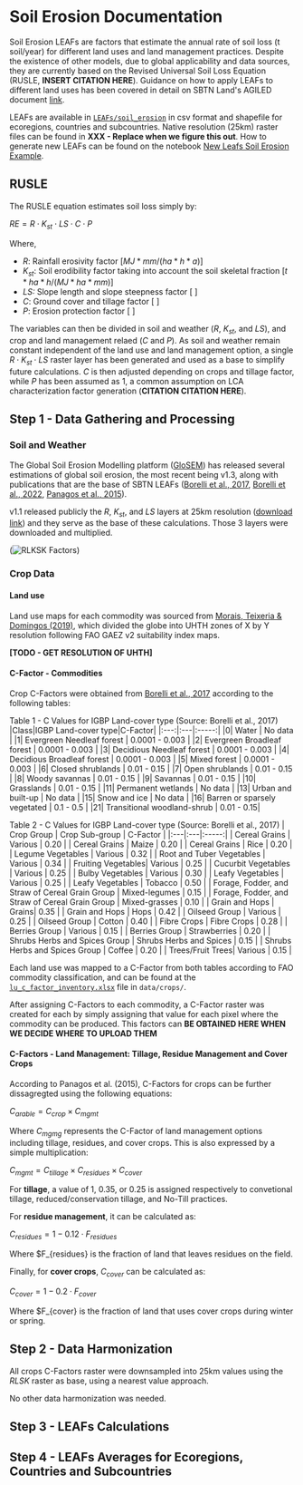 # Soil Erosion Documentation
Soil Erosion LEAFs are factors that estimate the annual rate of soil loss (t soil/year) for different land uses and land management practices. Despite the existence of other models, due to global applicability and data sources, they are currently based on the Revised Universal Soil Loss Equation (RUSLE, **INSERT CITATION HERE**). Guidance on how to apply LEAFs to different land uses has been covered in detail on SBTN Land's AGILED document [link](https://sciencebasedtargetsnetwork.org/wp-content/uploads/2025/04/SBTN-Land-Accounting-Guidelines-Draft-for-Public-Consultation.pdf).

LEAFs are available in [`LEAFs/soil_erosion`](../LEAFs) in csv format and shapefile for ecoregions, countries and subcountries. Native resolution (25km) raster files can be found in **XXX - Replace when we figure this out**. How to generate new LEAFs can be found on the notebook [New Leafs Soil Erosion Example](../examples/New_LEAFs_Soil_Erosion_Example.ipynb).

## RUSLE
The RUSLE equation estimates soil loss simply by:

$RE = R\cdot K_{st}\cdot LS \cdot C \cdot P$

Where,
- *$R$*: Rainfall erosivity factor $[MJ*mm/(ha*h*a)]$
- *$K_{st}$*: Soil erodibility factor taking into account the soil skeletal fraction $[t*ha*h/(MJ*ha*mm)]$
- *$LS$:* Slope length and slope steepness factor [ ]
- *$C$*: Ground cover and tillage factor [ ]
- *$P$*: Erosion protection factor [ ]

The variables can then be divided in soil and weather ($R$, $K_{st}$, and $LS$), and crop and land management relaed ($C$ and $P$). As soil and weather remain constant independent of the land use and land management option, a single $R\cdot K_{st}\cdot LS$ raster layer has been generated and used as a base to simplify future calculations. $C$ is then adjusted depending on crops and tillage factor, while $P$ has been assumed as 1, a common assumption on LCA characterization factor generation (**CITATION CITATION HERE**).

## Step 1 - Data Gathering and Processing
### Soil and Weather
The Global Soil Erosion Modelling platform ([GloSEM](https://esdac.jrc.ec.europa.eu/content/global-soil-erosion)) has released several estimations of global soil erosion, the most recent being v1.3, along with publications that are the base of SBTN LEAFs ([Borelli et al., 2017](https://www.nature.com/articles/s41467-017-02142-7), [Borelli et al., 2022](https://www.nature.com/articles/s41467-017-02142-7), [Panagos et al., 2015](https://www.sciencedirect.com/science/article/pii/S0264837715001611?via%3Dihub)).


v1.1 released publicly the $R$, $K_{st}$, and $LS$ layers at 25km resolution ([download link](https://esdac.jrc.ec.europa.eu/public_path/shared_folder/dataset/58/GloSEM_25km.zip)) and they serve as the base of these calculations. Those 3 layers were downloaded and multiplied. 

(![RLKSK Factors](../archives/se_rlsk.png))

### Crop Data
#### Land use
Land use maps for each commodity was sourced from [Morais, Teixeria & Domingos (2019)](https://doi.org/10.1371/journal.pone.0222604), which divided the globe into UHTH zones of X by Y resolution following FAO GAEZ v2 suitability index maps.

**[TODO - GET RESOLUTION OF UHTH]**

#### C-Factor - Commodities
Crop C-Factors were obtained from [Borelli et al., 2017](https://www.nature.com/articles/s41467-017-02142-7) according to the following tables:

Table 1 - C Values for IGBP Land-cover type (Source: Borelli et al., 2017)
|Class|IGBP Land-cover type|C-Factor|
|:---:|:---|:-----:|
|0| Water | No data |
|1| Evergreen Needleaf forest | 0.0001 - 0.003 |
|2| Evergreen Broadleaf forest | 0.0001 - 0.003 |
|3| Decidious Needleaf forest | 0.0001 - 0.003 |
|4| Decidious Broadleaf forest | 0.0001 - 0.003 |
|5| Mixed forest | 0.0001 - 0.003 |
|6| Closed shrublands | 0.01 - 0.15 |
|7| Open shrublands | 0.01 - 0.15 |
|8| Woody savannas | 0.01 - 0.15 |
|9| Savannas | 0.01 - 0.15 |
|10| Grasslands | 0.01 - 0.15 |
|11| Permanent wetlands | No data |
|13| Urban and built-up | No data |
|15| Snow and ice | No data |
|16| Barren or sparsely vegetated | 0.1 - 0.5 |
|21| Transitional woodland-shrub | 0.01 - 0.15|

Table 2 - C Values for IGBP Land-cover type  (Source: Borelli et al., 2017)
| Crop Group | Crop Sub-group | C-Factor |
|:---|:---|:-----:|
| Cereal Grains | Various | 0.20 |
| Cereal Grains | Maize | 0.20 |
| Cereal Grains | Rice | 0.20 |
| Legume Vegetables | Various | 0.32 |
| Root and Tuber Vegetables | Various | 0.34 |
| Fruiting Vegetables| Various | 0.25 |
| Cucurbit Vegetables | Various | 0.25 |
| Bulby Vegetables | Various | 0.30 |
| Leafy Vegetables | Various | 0.25 |
| Leafy Vegetables | Tobacco | 0.50 |
| Forage, Fodder, and Straw of Cereal Grain Group | Mixed-legumes | 0.15 |
| Forage, Fodder, and Straw of Cereal Grain Group | Mixed-grasses | 0.10 |
| Grain and Hops | Grains| 0.35 |
| Grain and Hops | Hops | 0.42 |
| Oilseed Group | Various | 0.25 |
| Oilseed Group | Cotton | 0.40 |
| Fibre Crops | Fibre Crops | 0.28 |
| Berries Group | Various | 0.15 |
| Berries Group | Strawberries | 0.20 |
| Shrubs Herbs and Spices Group | Shrubs Herbs and Spices | 0.15 |
| Shrubs Herbs and Spices Group | Coffee | 0.20 |
| Trees/Fruit Trees| Various | 0.15 |

Each land use was mapped to a C-Factor from both tables according to FAO commodity classification, and can be found at the [`lu_c_factor_inventory.xlsx`](../data/crops/lu_c_factor_inventory.xlsx) file in `data/crops/`.

After assigning C-Factors to each commodity, a C-Factor raster was created for each by simply assigning that value for each pixel where the commodity can be produced. This factors can **BE OBTAINED HERE WHEN WE DECIDE WHERE TO UPLOAD THEM**

#### C-Factors - Land Management: Tillage, Residue Management and Cover Crops
According to Panagos et al. (2015), C-Factors for crops can be further dissagregted using the following equations:

$C_{arable} = C_{crop} \times C_{mgmt}$

Where $C_{mgmg}$ represents the C-Factor of land management options including tillage, residues, and cover crops. This is also expressed by a simple multiplication:

$C_{mgmt} = C_{tillage} \times C_{residues} \times C_{cover}$

For **tillage**, a value of 1, 0.35, or 0.25 is assigned respectively to convetional tillage, reduced/conservation tillage, and No-Till practices.

For **residue management**, it can be calculated as:

$C_{residues} = 1 - 0.12 \cdot F_{residues}$

Where $F_{residues} is the fraction of land that leaves residues on the field.

Finally, for **cover crops**, $C_{cover}$ can be calculated as:

$C_{cover} = 1 - 0.2 \cdot F_{cover}$

Where $F_{cover} is the fraction of land that uses cover crops during winter or spring.

## Step 2 - Data Harmonization
All crops C-Factors raster were downsampled into 25km values using the *RLSK* raster as base, using a nearest value approach.

No other data harmonization was needed.

## Step 3 - LEAFs Calculations

## Step 4 - LEAFs Averages for Ecoregions, Countries and Subcountries

